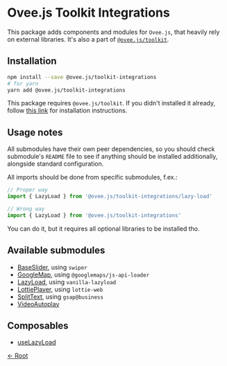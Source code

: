 # Ovee.js Toolkit Integrations

This package adds components and modules for `Ovee.js`, that heavily rely on external libraries. It's also a part of [`@ovee.js/toolkit`](../core/README.md).

## Installation

```bash
npm install --save @ovee.js/toolkit-integrations
# for yarn
yarn add @ovee.js/toolkit-integrations
```

This package requires `@ovee.js/toolkit`. If you didn't installed it already, follow [this link](/packages/core/README.md#installation) for installation instructions.

## Usage notes

All submodules have their own peer dependencies, so you should check submodule's `README` file to see if anything should be installed additionally, alongside standard configuration.

All imports should be done from specific submodules, f.ex.:

```ts
// Proper way
import { LazyLoad } from '@ovee.js/toolkit-integrations/lazy-load'

// Wrong way
import { LazyLoad } from '@ovee.js/toolkit-integrations'
```

You can do it, but it requires all optional libraries to be installed tho.

## Available submodules

 - [BaseSlider](./base-slider/README.md), using `swiper`
 - [GoogleMap](./google-map/README.md), using `@googlemaps/js-api-loader`
 - [LazyLoad](./lazy-load/README.md), using `vanilla-lazyload`
 - [LottiePlayer](./lottie-player/README.md), using `lottie-web`
 - [SplitText](./split-text/README.md), using `gsap@business`
 - [VideoAutoplay](./video-autoplay/README.md)

## Composables

 - [useLazyLoad](./lazy-load/composables/README.md)

[<- Root](/README.md)
